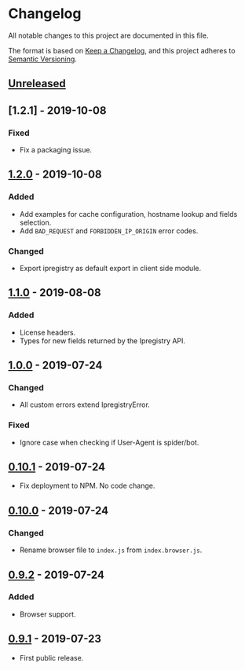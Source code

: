 # Changelog

All notable changes to this project are documented in this file.

The format is based on [Keep a Changelog](https://keepachangelog.com/en/1.0.0/),
and this project adheres to [Semantic Versioning](https://semver.org/spec/v2.0.0.html).

## [Unreleased]

## [1.2.1] - 2019-10-08
### Fixed
- Fix a packaging issue.

## [1.2.0] - 2019-10-08
### Added
- Add examples for cache configuration, hostname lookup and fields selection.
- Add `BAD_REQUEST` and `FORBIDDEN_IP_ORIGIN` error codes.
### Changed
- Export ipregistry as default export in client side module.

## [1.1.0] - 2019-08-08
### Added
- License headers.
- Types for new fields returned by the Ipregistry API.

## [1.0.0] - 2019-07-24
### Changed
- All custom errors extend IpregistryError.
### Fixed
- Ignore case when checking if User-Agent is spider/bot.

## [0.10.1] - 2019-07-24

- Fix deployment to NPM. No code change.

## [0.10.0] - 2019-07-24

### Changed
- Rename browser file to `index.js` from `index.browser.js`.

## [0.9.2] - 2019-07-24

### Added
- Browser support.

## [0.9.1] - 2019-07-23

- First public release.

[Unreleased]: https://github.com/ipregistry/ipregistry-javascript/compare/1.2.0...HEAD
[1.2.0]: https://github.com/ipregistry/ipregistry-javascript/releases/tag/1.1.0...1.2.0
[1.1.0]: https://github.com/ipregistry/ipregistry-javascript/releases/tag/1.0.0...1.1.0
[1.0.0]: https://github.com/ipregistry/ipregistry-javascript/releases/tag/0.10.1...1.0.0
[0.10.1]: https://github.com/ipregistry/ipregistry-javascript/releases/tag/0.10.0...0.10.1
[0.10.0]: https://github.com/ipregistry/ipregistry-javascript/releases/tag/0.9.2...0.10.0
[0.9.2]: https://github.com/ipregistry/ipregistry-javascript/releases/tag/0.9.1...0.9.2
[0.9.1]: https://github.com/ipregistry/ipregistry-javascript/releases/tag/0.9.1
